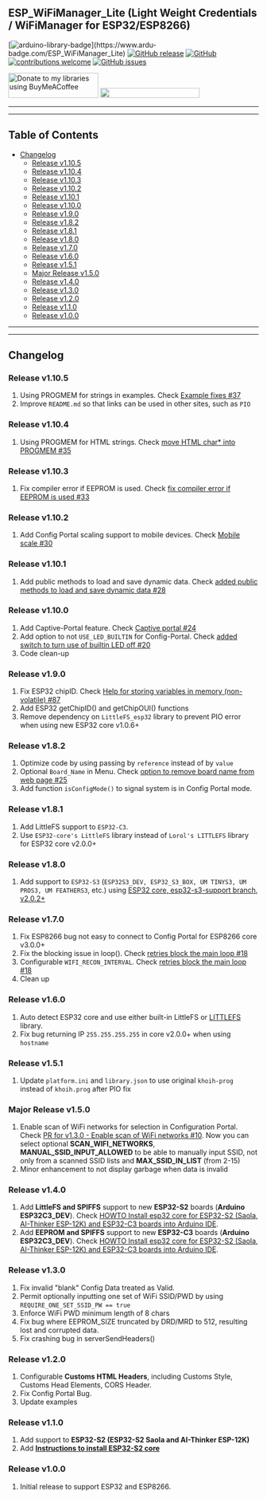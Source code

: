 ## ESP_WiFiManager_Lite (Light Weight Credentials / WiFiManager for ESP32/ESP8266)

[![arduino-library-badge](https://www.ardu-badge.com/badge/ESP_WiFiManager_Lite.svg?)](https://www.ardu-badge.com/ESP_WiFiManager_Lite)
[![GitHub release](https://img.shields.io/github/release/khoih-prog/ESP_WiFiManager_Lite.svg)](https://github.com/khoih-prog/ESP_WiFiManager_Lite/releases)
[![GitHub](https://img.shields.io/github/license/mashape/apistatus.svg)](https://github.com/khoih-prog/ESP_WiFiManager_Lite/blob/main/LICENSE)
[![contributions welcome](https://img.shields.io/badge/contributions-welcome-brightgreen.svg?style=flat)](#Contributing)
[![GitHub issues](https://img.shields.io/github/issues/khoih-prog/ESP_WiFiManager_Lite.svg)](http://github.com/khoih-prog/ESP_WiFiManager_Lite/issues)

<a href="https://www.buymeacoffee.com/khoihprog6" title="Donate to my libraries using BuyMeACoffee"><img src="https://cdn.buymeacoffee.com/buttons/v2/default-yellow.png" alt="Donate to my libraries using BuyMeACoffee" style="height: 50px !important;width: 181px !important;" ></a>
<a href="https://www.buymeacoffee.com/khoihprog6" title="Donate to my libraries using BuyMeACoffee"><img src="https://img.shields.io/badge/buy%20me%20a%20coffee-donate-orange.svg?logo=buy-me-a-coffee&logoColor=FFDD00" style="height: 20px !important;width: 200px !important;" ></a>

---
---

## Table of Contents

* [Changelog](#changelog)
  * [Release v1.10.5](#release-v1105)
  * [Release v1.10.4](#release-v1104)
  * [Release v1.10.3](#release-v1103)
  * [Release v1.10.2](#release-v1102)
  * [Release v1.10.1](#release-v1101)
  * [Release v1.10.0](#release-v1100)
  * [Release v1.9.0](#release-v190)
  * [Release v1.8.2](#release-v182)
  * [Release v1.8.1](#release-v181)
  * [Release v1.8.0](#release-v180)
  * [Release v1.7.0](#release-v170)
  * [Release v1.6.0](#release-v160)
  * [Release v1.5.1](#release-v151)
  * [Major Release v1.5.0](#major-release-v150)
  * [Release v1.4.0](#release-v140)
  * [Release v1.3.0](#release-v130)
  * [Release v1.2.0](#release-v120)
  * [Release v1.1.0](#release-v110)
  * [Release v1.0.0](#release-v100)

---
---

## Changelog

### Release v1.10.5

1. Using PROGMEM for strings in examples. Check [Example fixes #37](https://github.com/khoih-prog/ESP_WiFiManager_Lite/pull/37)
2. Improve `README.md` so that links can be used in other sites, such as `PIO`

### Release v1.10.4

1. Using PROGMEM for HTML strings. Check [move HTML char* into PROGMEM #35](https://github.com/khoih-prog/ESP_WiFiManager_Lite/pull/35)

### Release v1.10.3

1. Fix compiler error if EEPROM is used. Check [fix compiler error if EEPROM is used #33](https://github.com/khoih-prog/ESP_WiFiManager_Lite/pull/33)

### Release v1.10.2

1. Add Config Portal scaling support to mobile devices. Check [Mobile scale #30](https://github.com/khoih-prog/ESP_WiFiManager_Lite/pull/30)

### Release v1.10.1

1. Add public methods to load and save dynamic data. Check [added public methods to load and save dynamic data #28](https://github.com/khoih-prog/ESP_WiFiManager_Lite/pull/28)

### Release v1.10.0

1. Add Captive-Portal feature. Check [Captive portal #24](https://github.com/khoih-prog/ESP_WiFiManager_Lite/pull/24)
2. Add option to not `USE_LED_BUILTIN` for Config-Portal. Check [added switch to turn use of builtin LED off #20](https://github.com/khoih-prog/ESP_WiFiManager_Lite/pull/20)
3. Code clean-up

### Release v1.9.0

1. Fix ESP32 chipID. Check [Help for storing variables in memory (non-volatile) #87](https://github.com/khoih-prog/ESP_WiFiManager/discussions/87#discussioncomment-3593028)
2. Add ESP32 getChipID() and getChipOUI() functions
3. Remove dependency on `LittleFS_esp32` library to prevent PIO error when using new ESP32 core v1.0.6+

### Release v1.8.2

1. Optimize code by using passing by `reference` instead of by `value`
2. Optional `Board_Name` in Menu. Check [option to remove board name from web page #25](https://github.com/khoih-prog/WiFiManager_NINA_Lite/issues/25)
3. Add function `isConfigMode()` to signal system is in Config Portal mode.

### Release v1.8.1

1. Add LittleFS support to `ESP32-C3`.
2. Use `ESP32-core's LittleFS` library instead of `Lorol's LITTLEFS` library for ESP32 core v2.0.0+

### Release v1.8.0

1. Add support to `ESP32-S3` (`ESP32S3_DEV, ESP32_S3_BOX, UM TINYS3, UM PROS3, UM FEATHERS3`, etc.) using [ESP32 core, esp32-s3-support branch, v2.0.2+](https://github.com/espressif/arduino-esp32/tree/esp32-s3-support)

### Release v1.7.0

1. Fix ESP8266 bug not easy to connect to Config Portal for ESP8266 core v3.0.0+ 
2. Fix the blocking issue in loop(). Check [retries block the main loop #18](https://github.com/khoih-prog/WiFiManager_NINA_Lite/issues/18)
3. Configurable `WIFI_RECON_INTERVAL`. Check [retries block the main loop #18](https://github.com/khoih-prog/WiFiManager_NINA_Lite/issues/18#issuecomment-1006197561)
4. Clean up

### Release v1.6.0

1. Auto detect ESP32 core and use either built-in LittleFS or [LITTLEFS](https://github.com/lorol/LITTLEFS) library. 
2. Fix bug returning IP `255.255.255.255` in core v2.0.0+ when using `hostname`


### Release v1.5.1

1. Update `platform.ini` and `library.json` to use original `khoih-prog` instead of `khoih.prog` after PIO fix

### Major Release v1.5.0

1. Enable scan of WiFi networks for selection in Configuration Portal. Check [PR for v1.3.0 - Enable scan of WiFi networks #10](https://github.com/khoih-prog/WiFiManager_NINA_Lite/pull/10). Now you can select optional **SCAN_WIFI_NETWORKS**, **MANUAL_SSID_INPUT_ALLOWED** to be able to manually input SSID, not only from a scanned SSID lists and **MAX_SSID_IN_LIST** (from 2-15)
2. Minor enhancement to not display garbage when data is invalid


### Release v1.4.0

1. Add **LittleFS and SPIFFS** support to new **ESP32-S2** boards (**Arduino ESP32C3_DEV**). Check [HOWTO Install esp32 core for ESP32-S2 (Saola, AI-Thinker ESP-12K) and ESP32-C3 boards into Arduino IDE](#howto-install-esp32-core-for-esp32-s2-saola-ai-thinker-esp-12k-and-esp32-c3-boards-into-arduino-ide).
2. Add **EEPROM and SPIFFS** support to new **ESP32-C3** boards (**Arduino ESP32C3_DEV**). Check [HOWTO Install esp32 core for ESP32-S2 (Saola, AI-Thinker ESP-12K) and ESP32-C3 boards into Arduino IDE](#howto-install-esp32-core-for-esp32-s2-saola-ai-thinker-esp-12k-and-esp32-c3-boards-into-arduino-ide).

### Release v1.3.0

1. Fix invalid "blank" Config Data treated as Valid.
2. Permit optionally inputting one set of WiFi SSID/PWD by using `REQUIRE_ONE_SET_SSID_PW == true`
3. Enforce WiFi PWD minimum length of 8 chars
4. Fix bug where EEPROM_SIZE truncated by DRD/MRD to 512, resulting lost and corrupted data.
5. Fix crashing bug in serverSendHeaders()

### Release v1.2.0

1. Configurable **Customs HTML Headers**, including Customs Style, Customs Head Elements, CORS Header.
2. Fix Config Portal Bug. 
3. Update examples

### Release v1.1.0

1. Add support to **ESP32-S2 (ESP32-S2 Saola and AI-Thinker ESP-12K)**
2. Add [**Instructions to install ESP32-S2 core**](#howto-install-esp32-s2-core-for-esp32-s2-saola-ai-thinker-esp-12k-boards-into-arduino-ide)

### Release v1.0.0

1. Initial release to support ESP32 and ESP8266.


